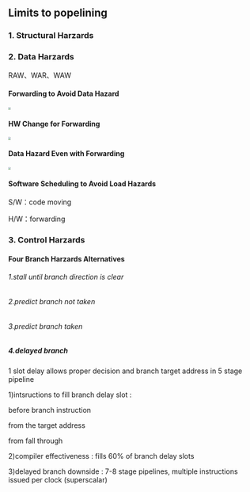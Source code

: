 ## Limits to popelining

### 1. Structural Harzards

### 2. Data Harzards

RAW、WAR、WAW

#### Forwarding to Avoid Data Hazard

<img src="C:\Users\guoyijin-繁花似锦\github\Arch2022-Notes\W3D1\guoyijin_W3D1\image-20221001172639064.png" style="zoom:33%;" />

#### HW Change for Forwarding

<img src="C:\Users\guoyijin-繁花似锦\github\Arch2022-Notes\W3D1\guoyijin_W3D1\image-20221001172809825.png" style="zoom:33%;" />

#### Data Hazard Even with Forwarding 

<img src="C:\Users\guoyijin-繁花似锦\github\Arch2022-Notes\W3D1\guoyijin_W3D1\image-20221001181051431.png" style="zoom:33%;" />

#### Software Scheduling to Avoid Load Hazards

S/W：code moving

H/W：forwarding

### 3. Control Harzards

#### Four Branch Harzards Alternatives

###### 1.stall until branch direction is clear

###### 2.predict branch not taken

###### 3.predict branch taken

##### 4.**delayed branch**

1 slot delay allows proper decision and branch target address in 5 stage pipeline

1)intsructions to fill branch delay slot : 

before branch instruction

from the target address

from fall through

2)compiler effectiveness  :  fills 60% of branch delay slots

3)delayed branch downside  :  7-8 stage pipelines, multiple instructions issued per clock (superscalar)

